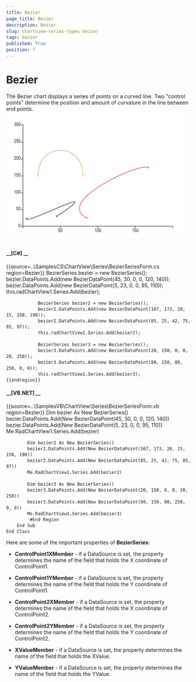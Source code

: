 ```yaml
---
title: Bezier
page_title: Bezier
description: Bezier
slug: chartview-series-types-bezier
tags: bezier
published: True
position: 7
---
```


# Bezier



The Bezier chart displays a series of points on a curved line.  Two "control points" determine the position and amount of curvature
      in the line between end points.![chartview-series-types-bezier 001](images/chartview-series-types-bezier001.png)

## 



#### __[C#] __

{{source=..\SamplesCS\ChartView\Series\BezierSeriesForm.cs region=Bezier}}
	            BezierSeries bezier = new BezierSeries();   
	            bezier.DataPoints.Add(new BezierDataPoint(45, 30, 0, 0, 120, 140)); 
	            bezier.DataPoints.Add(new BezierDataPoint(5, 23, 0, 0, 95, 110)); 
	            this.radChartView1.Series.Add(bezier);  
	
	            BezierSeries bezier2 = new BezierSeries();   
	            bezier2.DataPoints.Add(new BezierDataPoint(167, 173, 20, 15, 158, 190));  
	            bezier2.DataPoints.Add(new BezierDataPoint(85, 25, 42, 75, 85, 97)); 
	            this.radChartView1.Series.Add(bezier2);  
	
	            BezierSeries bezier3 = new BezierSeries();  
	            bezier3.DataPoints.Add(new BezierDataPoint(20, 150, 0, 0, 20, 250));  
	            bezier3.DataPoints.Add(new BezierDataPoint(80, 150, 80, 250, 0, 0));           
	            this.radChartView1.Series.Add(bezier3);
	{{endregion}}



#### __[VB.NET] __

{{source=..\SamplesVB\ChartView\Series\BezierSeriesForm.vb region=Bezier}}
	        Dim bezier As New BezierSeries()
	        bezier.DataPoints.Add(New BezierDataPoint(45, 30, 0, 0, 120, 140))
	        bezier.DataPoints.Add(New BezierDataPoint(5, 23, 0, 0, 95, 110))
	        Me.RadChartView1.Series.Add(bezier)
	
	        Dim bezier2 As New BezierSeries()
	        bezier2.DataPoints.Add(New BezierDataPoint(167, 173, 20, 15, 158, 190))
	        bezier2.DataPoints.Add(New BezierDataPoint(85, 25, 42, 75, 85, 97))
	        Me.RadChartView1.Series.Add(bezier2)
	
	        Dim bezier3 As New BezierSeries()
	        bezier3.DataPoints.Add(New BezierDataPoint(20, 150, 0, 0, 20, 250))
	        bezier3.DataPoints.Add(New BezierDataPoint(80, 150, 80, 250, 0, 0))
	        Me.RadChartView1.Series.Add(bezier3)
	        '#End Region
	    End Sub
	End Class



Here are some of the important properties of __BezierSeries__:
        

* __ControlPoint1XMember__ - if a DataSource is set, the property determines the name of the field that holds the X coordinate of ControlPoint1.
            

* __ControlPoint1YMember__ - if a DataSource is set, the property determines the name of the field that holds the Y coordinate of ControlPoint1.
            

* __ControlPoint2XMember__ - if a DataSource is set, the property determines the name of the field that holds the X coordinate of ControlPoint2.
            

* __ControlPoint2YMember__ - if a DataSource is set, the property determines the name of the field that holds the Y coordinate of ControlPoint2.
            

* __XValueMember__ - if a DataSource is set, the property determines the name of the field that holds the XValue.
            

* __YValueMember__ - if a DataSource is set, the property determines the name of the field that holds the YValue.
            
